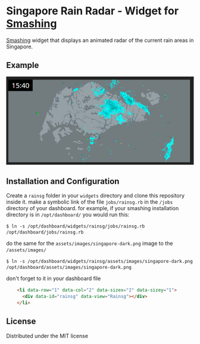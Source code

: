 # Singapore Rain Radar -  Widget for [Smashing](https://smashing.github.io)

[Smashing](https://smashing.github.io) widget that displays an animated radar of the current rain areas in Singapore.

## Example
![example1](https://github.com/lucapxl/smashing_widget_rainsg/blob/master/images/rainsg.png)

## Installation and Configuration

Create a ```rainsg``` folder in your ```widgets``` directory and clone this repository inside it. 
make a symbolic link of the file ```jobs/rainsg.rb``` in the ```/jobs``` directory of your dashboard.
for example, if your smashing installation directory is in ```/opt/dashboard/``` you would run this:
```Shell
$ ln -s /opt/dashboard/widgets/rainsg/jobs/rainsg.rb /opt/dashboard/jobs/rainsg.rb
```

do the same for the ```assets/images/singapore-dark.png``` image to the ```/assets/images/```
```Shell
$ ln -s /opt/dashboard/widgets/rainsg/assets/images/singapore-dark.png /opt/dashboard/assets/images/singapore-dark.png
```

don't forget to it in your dashboard file

```html
    <li data-row="1" data-col="2" data-sizex="2" data-sizey="1">
      <div data-id="rainsg" data-view="Rainsg"></div>
    </li> 
```

## License
Distributed under the MIT license
